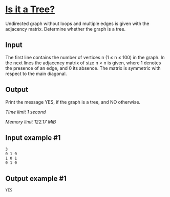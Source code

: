 # [Is it a Tree?](https://www.e-olymp.com/en/contests/9116/problems/79185)

Undirected graph without loops and multiple edges is given with the adjacency matrix. Determine whether the graph is a tree.

## Input

The first line contains the number of vertices n (1 ≤ n ≤ 100) in the graph. In the next lines the adjacency matrix of size n × n is given, where 1 denotes the presence of an edge, and 0 its absence. The matrix is symmetric with respect to the main diagonal.

## Output

Print the message YES, if the graph is a tree, and NO otherwise.

_Time limit 1 second_

_Memory limit 122.17 MiB_

## Input example #1
```
3
0 1 0
1 0 1
0 1 0
```

## Output example #1
```
YES
```

